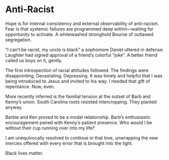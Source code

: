 <!--data 2020-06-04 -->

# Anti-Racist

Hope is for internal consistency and external observability of anti-racism.
Fear is that systemic failures are programmed deep within—waiting for opportunity to activate.
A whitewashed stronghold Bourne of outlawed segregation.

“I can’t be racist, my uncle is black” a sophomore Daniel uttered in defense.
Laughter had signed approval of a friend’s colorful “joke”.
A better friend called us boys on it, gently.

The first introspection of racial attitudes followed.
The findings were disappointing.
Devastating.
Depressing. It was timely and helpful that I was being introduced to Jesus and invited to his way.
I needed that gift of repentance.
Now, even.

More recently inferred is the familial tension at the outset of Barb and Kenny’s union.
South Carolina roots resisted intercropping.
They planted anyway.

Barbie and Ken proved to be a model relationship.
Barb’s enthusiastic encouragement paired with Kenny’s patient presence.
Who would I be without their cup running over into my life?

I am unequivocally resolved to continue in that love, unwrapping the new mercies offered with every error that is brought into the light.

Black lives matter.